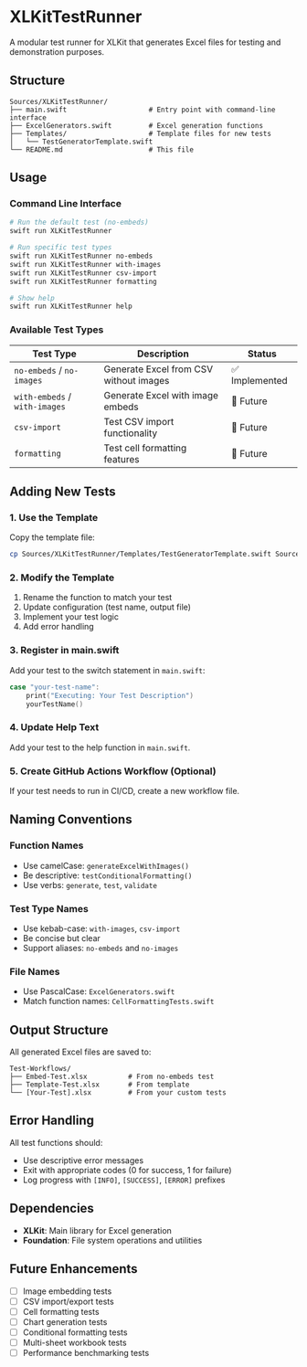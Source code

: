 # XLKitTestRunner

A modular test runner for XLKit that generates Excel files for testing and demonstration purposes.

## Structure

```
Sources/XLKitTestRunner/
├── main.swift                    # Entry point with command-line interface
├── ExcelGenerators.swift         # Excel generation functions
├── Templates/                    # Template files for new tests
│   └── TestGeneratorTemplate.swift
└── README.md                     # This file
```

## Usage

### Command Line Interface

```bash
# Run the default test (no-embeds)
swift run XLKitTestRunner

# Run specific test types
swift run XLKitTestRunner no-embeds
swift run XLKitTestRunner with-images
swift run XLKitTestRunner csv-import
swift run XLKitTestRunner formatting

# Show help
swift run XLKitTestRunner help
```

### Available Test Types

| Test Type | Description | Status |
|-----------|-------------|--------|
| `no-embeds` / `no-images` | Generate Excel from CSV without images | ✅ Implemented |
| `with-embeds` / `with-images` | Generate Excel with image embeds | 🔄 Future |
| `csv-import` | Test CSV import functionality | 🔄 Future |
| `formatting` | Test cell formatting features | 🔄 Future |

## Adding New Tests

### 1. Use the Template

Copy the template file:
```bash
cp Sources/XLKitTestRunner/Templates/TestGeneratorTemplate.swift Sources/XLKitTestRunner/YourTestName.swift
```

### 2. Modify the Template

1. Rename the function to match your test
2. Update configuration (test name, output file)
3. Implement your test logic
4. Add error handling

### 3. Register in main.swift

Add your test to the switch statement in `main.swift`:

```swift
case "your-test-name":
    print("Executing: Your Test Description")
    yourTestName()
```

### 4. Update Help Text

Add your test to the help function in `main.swift`.

### 5. Create GitHub Actions Workflow (Optional)

If your test needs to run in CI/CD, create a new workflow file.

## Naming Conventions

### Function Names
- Use camelCase: `generateExcelWithImages()`
- Be descriptive: `testConditionalFormatting()`
- Use verbs: `generate`, `test`, `validate`

### Test Type Names
- Use kebab-case: `with-images`, `csv-import`
- Be concise but clear
- Support aliases: `no-embeds` and `no-images`

### File Names
- Use PascalCase: `ExcelGenerators.swift`
- Match function names: `CellFormattingTests.swift`

## Output Structure

All generated Excel files are saved to:
```
Test-Workflows/
├── Embed-Test.xlsx          # From no-embeds test
├── Template-Test.xlsx       # From template
└── [Your-Test].xlsx         # From your custom tests
```

## Error Handling

All test functions should:
- Use descriptive error messages
- Exit with appropriate codes (0 for success, 1 for failure)
- Log progress with `[INFO]`, `[SUCCESS]`, `[ERROR]` prefixes

## Dependencies

- **XLKit**: Main library for Excel generation
- **Foundation**: File system operations and utilities

## Future Enhancements

- [ ] Image embedding tests
- [ ] CSV import/export tests
- [ ] Cell formatting tests
- [ ] Chart generation tests
- [ ] Conditional formatting tests
- [ ] Multi-sheet workbook tests
- [ ] Performance benchmarking tests 